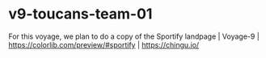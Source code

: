# v9-toucans-team-01
For this voyage, we plan to do a copy of the Sportify landpage | Voyage-9 | https://colorlib.com/preview/#sportify | https://chingu.io/
